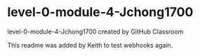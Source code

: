 # level-0-module-4-Jchong1700
level-0-module-4-Jchong1700 created by GitHub Classroom

This readme was added by Keith to test webhooks again.

